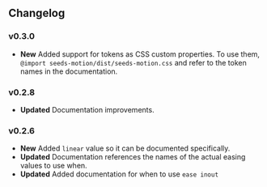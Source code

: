 ## Changelog

### v0.3.0

- **New** Added support for tokens as CSS custom properties. To use them, `@import seeds-motion/dist/seeds-motion.css` and refer to the token names in the documentation.

### v0.2.8

- **Updated** Documentation improvements.

### v0.2.6

- **New** Added `linear` value so it can be documented specifically.
- **Updated** Documentation references the names of the actual easing values to use when.
- **Updated** Added documentation for when to use `ease inout`
